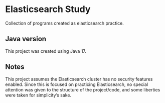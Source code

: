 # Elasticsearch Study
Collection of programs created as elasticsearch practice.

## Java version
This project was created using Java 17.

## Notes
This project assumes the Elasticsearch cluster has no security features enabled. Since this is focused on practicing Elasticsearch, no special attention was given to the structure of the project/code, and some liberties were taken for simplicity’s sake.